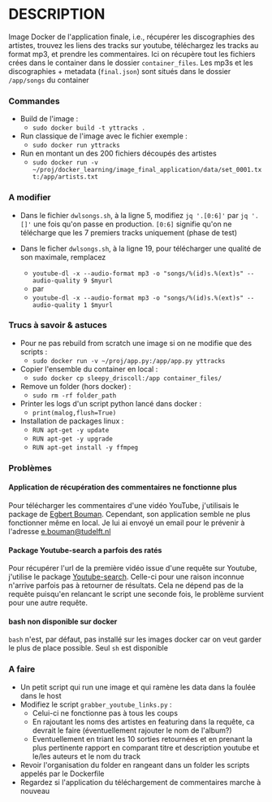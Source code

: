 # DESCRIPTION

Image Docker de l'application finale, i.e., récupérer les discographies des artistes, trouvez les liens des tracks sur youtube, téléchargez les tracks au format mp3, et prendre les commentaires. Ici on récupère tout les fichiers crées dans le container dans le dossier `container_files`. Les mp3s et les discographies + metadata (`final.json`) sont situés dans le dossier `/app/songs` du container


### Commandes

* Build de l'image :
  * `sudo docker build -t yttracks .`
* Run classique de l'image avec le fichier exemple :
  * `sudo docker run yttracks`
* Run en montant un des 200 fichiers découpés des artistes
  * `sudo docker run -v ~/proj/docker_learning/image_final_application/data/set_0001.txt:/app/artists.txt`


### A modifier

 * Dans le fichier `dwlsongs.sh`, à la ligne 5, modifiez `jq '.[0:6]'` par `jq '.[]'` une fois qu'on passe en production. `[0:6]` signifie qu'on ne télécharge que les 7 premiers tracks uniquement (phase de test)

 * Dans le ficher `dwlsongs.sh`, à la ligne 19, pour télécharger une qualité de son maximale, remplacez 
   * `youtube-dl -x --audio-format mp3 -o "songs/%(id)s.%(ext)s" --audio-quality 9 $myurl`
   * par
   * `youtube-dl -x --audio-format mp3 -o "songs/%(id)s.%(ext)s" --audio-quality 1 $myurl`


### Trucs à savoir & astuces

* Pour ne pas rebuild from scratch une image si on ne modifie que des scripts :
  * `sudo docker run -v ~/proj/app.py:/app/app.py yttracks`
* Copier l'ensemble du container en local :
  * `sudo docker cp sleepy_driscoll:/app container_files/`
* Remove un folder (hors docker) :
  * `sudo rm -rf folder_path`
* Printer les logs d'un script python lancé dans docker :
  * `print(malog,flush=True)`
* Installation de packages linux :
  * `RUN apt-get -y update`
  * `RUN apt-get -y upgrade`
  * `RUN apt-get install -y ffmpeg`





### Problèmes 

#### **Application de récupération des commentaires ne fonctionne plus**

Pour télécharger les commentaires d'une vidéo YouTube, j'utilisais le package de [Egbert Bouman](https://github.com/egbertbouman/youtube-comment-downloader). Cependant, son application semble ne plus fonctionner même en local. Je lui ai envoyé un email pour le prévenir à l'adresse e.bouman@tudelft.nl

#### **Package Youtube-search a parfois des ratés**
Pour récupérer l'url de la première vidéo issue d'une requête sur Youtube, j'utilise le package [Youtube-search](https://pypi.org/project/youtube-search/). Celle-ci pour une raison inconnue n'arrive parfois pas à retourner de résultats. Cela ne dépend pas de la requête puisqu'en relancant le script une seconde fois, le problème survient pour une autre requête. 

#### **bash non disponible sur docker** 
`bash` n'est, par défaut, pas installé sur les images docker car on veut garder le plus de place possible. Seul `sh` est disponible




### A faire 

 * Un petit script qui run une image et qui ramène les data dans la foulée dans le host
 * Modifiez le script `grabber_youtube_links.py` :
   * Celui-ci ne fonctionne pas à tous les coups
   * En rajoutant les noms des artistes en featuring dans la requête, ca devrait le faire (éventuellement rajouter le nom de l'album?)
   * Eventuellement en triant les 10 sorties retournées et en prenant la plus pertinente rapport en comparant titre et description youtube et le/les auteurs et le nom du track
 * Revoir l'organisation du folder en rangeant dans un folder les scripts appelés par le Dockerfile
 * Regardez si l'application du téléchargement de commentaires marche à nouveau
